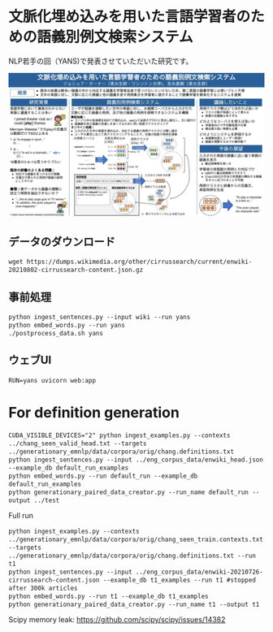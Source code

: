 # 文脈化埋め込みを用いた言語学習者のための語義別例文検索システム

NLP若手の回（YANS)で発表させていただいた研究です。

[![Poster image](poster.jpg)](poster.pdf)

## データのダウンロード
```shell
wget https://dumps.wikimedia.org/other/cirrussearch/current/enwiki-20210802-cirrussearch-content.json.gz
```


## 事前処理
```shell
python ingest_sentences.py --input wiki --run yans
python embed_words.py --run yans
./postprocess_data.sh yans
```

## ウェブUI
```shell
RUN=yans uvicorn web:app
```


# For definition generation

```shell
CUDA_VISIBLE_DEVICES="2" python ingest_examples.py --contexts ../chang_seen_valid_head.txt --targets ../generationary_emnlp/data/corpora/orig/chang.definitions.txt
python ingest_sentences.py --input ../eng_corpus_data/enwiki_head.json --example_db default_run_examples
python embed_words.py --run default_run --example_db default_run_examples
python generationary_paired_data_creator.py --run_name default_run --output ../test
```

Full run
```shell
python ingest_examples.py --contexts ../generationary_emnlp/data/corpora/orig/chang_seen_train.contexts.txt --targets ../generationary_emnlp/data/corpora/orig/chang.definitions.txt --run t1
python ingest_sentences.py --input ../eng_corpus_data/enwiki-20210726-cirrussearch-content.json --example_db t1_examples --run t1 #stopped after 300k articles
python embed_words.py --run t1 --example_db t1_examples
python generationary_paired_data_creator.py --run_name t1 --output t1
```

Scipy memory leak: https://github.com/scipy/scipy/issues/14382